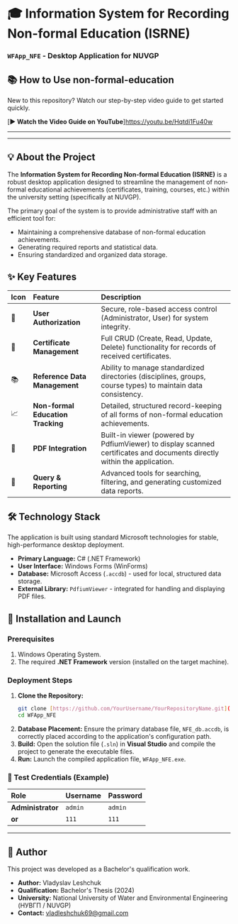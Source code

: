 # 🎓 Information System for Recording Non-formal Education (ISRNE)

### `WFApp_NFE` - Desktop Application for NUVGP

## 📚 How to Use non-formal-education

New to this repository? Watch our step-by-step video guide to get started quickly.

[**▶️ Watch the Video Guide on YouTube**]https://youtu.be/Hqtdi1Fu40w

---

---

## 💡 About the Project

The **Information System for Recording Non-formal Education (ISRNE)** is a robust desktop application designed to streamline the management of non-formal educational achievements (certificates, training, courses, etc.) within the university setting (specifically at NUVGP).

The primary goal of the system is to provide administrative staff with an efficient tool for:
* Maintaining a comprehensive database of non-formal education achievements.
* Generating required reports and statistical data.
* Ensuring standardized and organized data storage.

## ✨ Key Features

| Icon | Feature | Description |
| :--- | :--- | :--- |
| 🔑 | **User Authorization** | Secure, role-based access control (Administrator, User) for system integrity. |
| 📜 | **Certificate Management** | Full CRUD (Create, Read, Update, Delete) functionality for records of received certificates. |
| 📚 | **Reference Data Management** | Ability to manage standardized directories (disciplines, groups, course types) to maintain data consistency. |
| 📈 | **Non-formal Education Tracking** | Detailed, structured record-keeping of all forms of non-formal education achievements. |
| 📄 | **PDF Integration** | Built-in viewer (powered by PdfiumViewer) to display scanned certificates and documents directly within the application. |
| 🔎 | **Query & Reporting** | Advanced tools for searching, filtering, and generating customized data reports. |

## 🛠️ Technology Stack

The application is built using standard Microsoft technologies for stable, high-performance desktop deployment.

* **Primary Language:** C# (.NET Framework)
* **User Interface:** Windows Forms (WinForms)
* **Database:** Microsoft Access (`.accdb`) - used for local, structured data storage.
* **External Library:** `PdfiumViewer` - integrated for handling and displaying PDF files.

## 🚀 Installation and Launch

### Prerequisites

1.  Windows Operating System.
2.  The required **.NET Framework** version (installed on the target machine).

### Deployment Steps

1.  **Clone the Repository:**
    ```bash
    git clone [https://github.com/YourUsername/YourRepositoryName.git](https://github.com/YourUsername/YourRepositoryName.git)
    cd WFApp_NFE
    ```
2.  **Database Placement:** Ensure the primary database file, `NFE_db.accdb`, is correctly placed according to the application's configuration path.
3.  **Build:** Open the solution file (`.sln`) in **Visual Studio** and compile the project to generate the executable files.
4.  **Run:** Launch the compiled application file, `WFApp_NFE.exe`.

### 🔑 Test Credentials (Example)

| Role | Username | Password |
| :--- | :--- | :--- |
| **Administrator** | `admin` | `admin` |
| **or** | `111` | `111` |

---

## 🤝 Author

This project was developed as a Bachelor's qualification work.

* **Author:** Vladyslav Leshchuk
* **Qualification:** Bachelor's Thesis (2024)
* **University:** National University of Water and Environmental Engineering (НУВГП / NUVGP)
* **Contact:** vladleshchuk69@gmail.com
